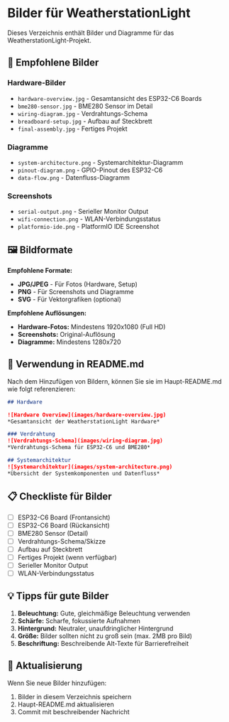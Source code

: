 # Bilder für WeatherstationLight

Dieses Verzeichnis enthält Bilder und Diagramme für das WeatherstationLight-Projekt.

## 📸 Empfohlene Bilder

### Hardware-Bilder
- `hardware-overview.jpg` - Gesamtansicht des ESP32-C6 Boards
- `bme280-sensor.jpg` - BME280 Sensor im Detail
- `wiring-diagram.jpg` - Verdrahtungs-Schema
- `breadboard-setup.jpg` - Aufbau auf Steckbrett
- `final-assembly.jpg` - Fertiges Projekt

### Diagramme
- `system-architecture.png` - Systemarchitektur-Diagramm
- `pinout-diagram.png` - GPIO-Pinout des ESP32-C6
- `data-flow.png` - Datenfluss-Diagramm

### Screenshots
- `serial-output.png` - Serieller Monitor Output
- `wifi-connection.png` - WLAN-Verbindungsstatus
- `platformio-ide.png` - PlatformIO IDE Screenshot

## 🖼️ Bildformate

**Empfohlene Formate:**
- **JPG/JPEG** - Für Fotos (Hardware, Setup)
- **PNG** - Für Screenshots und Diagramme
- **SVG** - Für Vektorgrafiken (optional)

**Empfohlene Auflösungen:**
- **Hardware-Fotos:** Mindestens 1920x1080 (Full HD)
- **Screenshots:** Original-Auflösung
- **Diagramme:** Mindestens 1280x720

## 📝 Verwendung in README.md

Nach dem Hinzufügen von Bildern, können Sie sie im Haupt-README.md wie folgt referenzieren:

```markdown
## Hardware

![Hardware Overview](images/hardware-overview.jpg)
*Gesamtansicht der WeatherstationLight Hardware*

### Verdrahtung
![Verdrahtungs-Schema](images/wiring-diagram.jpg)
*Verdrahtungs-Schema für ESP32-C6 und BME280*

## Systemarchitektur
![Systemarchitektur](images/system-architecture.png)
*Übersicht der Systemkomponenten und Datenfluss*
```

## 📋 Checkliste für Bilder

- [ ] ESP32-C6 Board (Frontansicht)
- [ ] ESP32-C6 Board (Rückansicht)
- [ ] BME280 Sensor (Detail)
- [ ] Verdrahtungs-Schema/Skizze
- [ ] Aufbau auf Steckbrett
- [ ] Fertiges Projekt (wenn verfügbar)
- [ ] Serieller Monitor Output
- [ ] WLAN-Verbindungsstatus

## 💡 Tipps für gute Bilder

1. **Beleuchtung:** Gute, gleichmäßige Beleuchtung verwenden
2. **Schärfe:** Scharfe, fokussierte Aufnahmen
3. **Hintergrund:** Neutraler, unaufdringlicher Hintergrund
4. **Größe:** Bilder sollten nicht zu groß sein (max. 2MB pro Bild)
5. **Beschriftung:** Beschreibende Alt-Texte für Barrierefreiheit

## 🔄 Aktualisierung

Wenn Sie neue Bilder hinzufügen:
1. Bilder in diesem Verzeichnis speichern
2. Haupt-README.md aktualisieren
3. Commit mit beschreibender Nachricht
